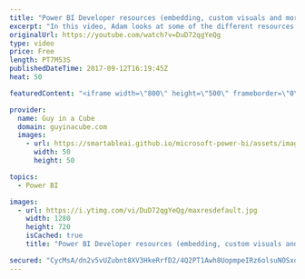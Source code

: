 ```yaml
---
title: "Power BI Developer resources (embedding, custom visuals and more)"
excerpt: "In this video, Adam looks at some of the different resources that are available to you if you are looking to develop against Power BI. Whether that is embedding Power BI content, creating a custom visual or a custom data connector.  *** Embedding resources ***  Documentation:  How to embed your Power"
originalUrl: https://youtube.com/watch?v=DuD72qgYeQg
type: video
price: Free
length: PT7M53S
publishedDateTime: 2017-09-12T16:19:45Z
heat: 50

featuredContent: "<iframe width=\"800\" height=\"500\" frameborder=\"0\" src=\"https://www.youtube.com/embed/DuD72qgYeQg\" allow=\"accelerometer; autoplay; encrypted-media; gyroscope; picture-in-picture\" allowfullscreen></iframe>"

provider:
  name: Guy in a Cube
  domain: guyinacube.com
  images:
    - url: https://smartableai.github.io/microsoft-power-bi/assets/images/organizations/guyinacube.com-50x50.jpg
      width: 50
      height: 50

topics:
  - Power BI

images:
  - url: https://i.ytimg.com/vi/DuD72qgYeQg/maxresdefault.jpg
    width: 1280
    height: 720
    isCached: true
    title: "Power BI Developer resources (embedding, custom visuals and more)"

secured: "CycMsA/dn2v5vUZubnt8XV3HkeRrfD2/4Q2PT1Awh8UopmpeIRz6olsuNOSxooF/xngjCZPRt59wj7942+CwQ+6NwQ7mWIQZlJmuXTZbDIZK/87BPssj8QeJGzovKWLB/XumXgCpTm8DClAxcRWuO18X8NaGrfTmD25uMA0cyQsXqU5tJr3eXW4CDYEqyATY9ESc3B7yukWRS0GLQj1ZqznG9zKXJespfyH1vH3LZPx/OmgDDBz6o8i3bQtAcN6OgsKW0Iup0VrP/1/wCj2E9JP0JsY2vGArmM1qRLenZ3JYac/0nCnEIc5g/pffuhk1nOgSMfUtBtlMAXB7nzzRuioWETCzxFrD5491bPpK94phPDaTryhUQBO17lZ5hrZ2m6gq9vK1FhvjM/6RlWNOfWNRYsxJ84rXA6MbPJCTqdk=;Jz01MPqCZWl7ZcbdijH1hA=="
---
```


